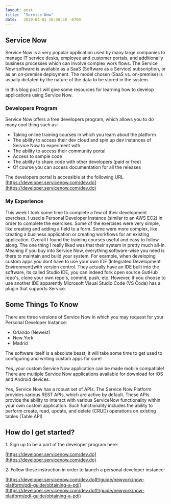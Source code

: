 ```yaml
---
layout: post
title:  "Service Now"
date:   2020-04-03 10:50:50 -0700
---
```


## Service Now

<!--break-->

Service Now is a very popular application used by many large companies to manage IT service desks, employee and customer portals,
and additionally business processes which can involve complex work flows. The Service Now software is available as a SaaS (Software as a Service) subscription, 
or as an on-premise deployment. The model chosen (SaaS vs. on-premise) is usually dictated by the nature of the data to be stored in the system.

In this blog post I will give some resources for learning how to develop applications using Service Now.

### Developers Program 

Service Now offers a free developers program, which allows you to do many cool thing such as:

* Taking online training courses in which you learn about the platform
* The ability to access their dev cloud and spin up dev instances of Service Now to experiment with  
* The ability to access their community portal 
* Access to sample code
* The ability to share code with other developers (paid or free)
* Of course you can access documentation for all the releases

The developers portal is accessible at the following URL
[https://developer.servicenow.com/dev.do](https://developer.servicenow.com/dev.do)

### My Experience

This week I took some time to complete a few of their development exercises. I used a Personal Developer Instance (similar to an AWS EC2)
in order to complete the exercises. Some of the exercises were very simple, like creating and adding a field to a form. Some were
more complex, like creating a business application or creating workflows for an existing application. Overall I found the training 
courses useful and easy to follow along. The one thing I really liked was that their system in pretty much all-in. Meaning if
you buy into Service Now, everything software-wise you need is there to maintain and build your system. For example, when developing 
custom apps you dont have to use your own IDE (Integrated Development Environment)with version control. They actually have an IDE built into the software,
its called Studio IDE, you can indeed fork open source GutHub repo's, clone your own repo's, commit, push, etc. However, if you choose to use another IDE
apparently Microsoft Visual Studio Code (VS Code) has a plugin that supports Service.


## Some Things To Know

There are three versions of Service Now in which you may request for your Personal Developer Instance:

* Orlando (Newest)
* New York
* Madrid

The software itself is a absolute beast, it will take some time to get used to configuring and writing custom apps for sure!

Yes, your custom Service Now application can be made mobile compatible! There are multiple Service Now applications available 
for download for iOS and Android devices.

Yes, Service Now has a robust set of APIs. The Service Now Platform provides various REST APIs, which are active by default. 
These APIs provide the ability to interact with various ServiceNow functionality within your own custom application. 
Such functionality includes the ability to perform create, read, update, and delete (CRUD) operations on existing tables (Table API)

## How do I get started?

1: Sign up to be a part of the developer program here:

[https://developer.servicenow.com/dev.do](https://developer.servicenow.com/dev.do)


2: Follow these instruction in order to launch a personal developer instance:

[https://developer.servicenow.com/dev.do#!/guide/newyork/now-platform/pdi-guide/obtaining-a-pdi](https://developer.servicenow.com/dev.do#!/guide/newyork/now-platform/pdi-guide/obtaining-a-pdi)
